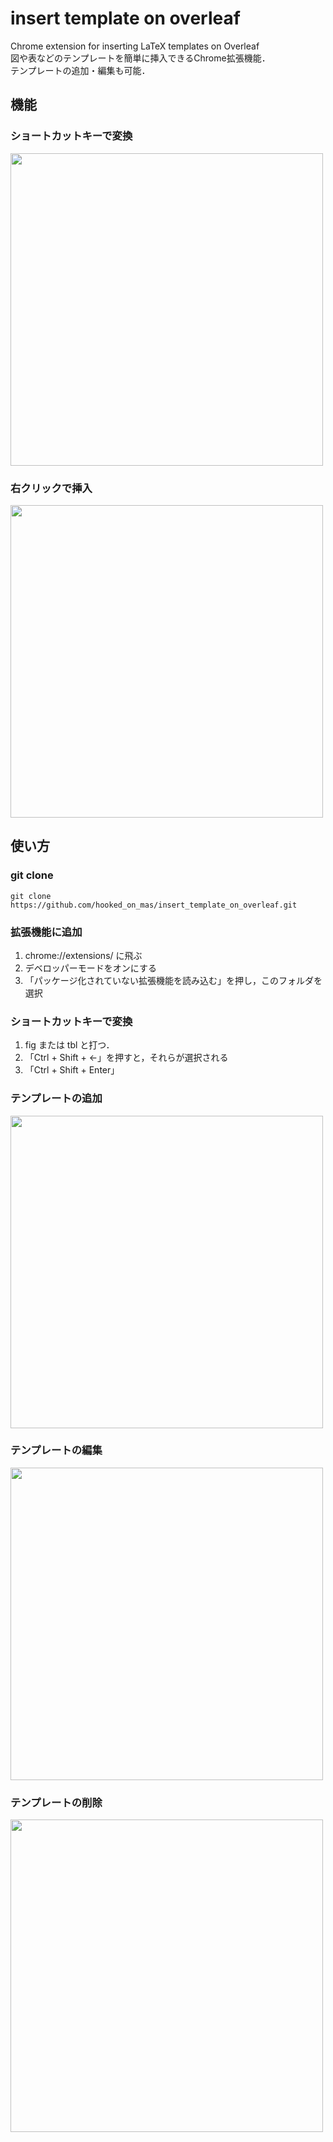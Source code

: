 # insert template on overleaf
Chrome extension for inserting LaTeX templates on Overleaf  
図や表などのテンプレートを簡単に挿入できるChrome拡張機能．  
テンプレートの追加・編集も可能．

## 機能

### ショートカットキーで変換
<img src="https://user-images.githubusercontent.com/57741113/155802496-dae180b8-327a-4924-b855-e35b22bc6a76.gif" width="500">

### 右クリックで挿入
<img src="https://user-images.githubusercontent.com/57741113/155802513-d88a4276-573a-43d8-871a-a0796f62bca5.gif" width="500">

## 使い方

### git clone
```
git clone https://github.com/hooked_on_mas/insert_template_on_overleaf.git
```

### 拡張機能に追加

1. chrome://extensions/ に飛ぶ
2. デベロッパーモードをオンにする
3. 「パッケージ化されていない拡張機能を読み込む」を押し，このフォルダを選択

### ショートカットキーで変換

1. fig または tbl と打つ．
2. 「Ctrl + Shift + ←」を押すと，それらが選択される
3. 「Ctrl + Shift + Enter」

### テンプレートの追加
<img src="https://user-images.githubusercontent.com/57741113/155800803-f5ddb1ea-fb3d-422b-b293-c7c4f2ecf120.gif" width="500">

### テンプレートの編集
<img src="https://user-images.githubusercontent.com/57741113/155800832-f948c7a7-086f-4ee5-84e5-ef29949ae248.gif" width="500">

### テンプレートの削除
<img src="https://user-images.githubusercontent.com/57741113/155800859-c7bdcadc-74a3-45b6-aae4-ff59b4911c1f.gif" width="500">
